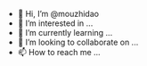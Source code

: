 - 👋 Hi, I’m @mouzhidao
- 👀 I’m interested in ...
- 🌱 I’m currently learning ...
- 💞️ I’m looking to collaborate on ...
- 📫 How to reach me ...

<!---
mouzhidao/mouzhidao is a ✨ special ✨ repository because its `README.md` (this file) appears on your GitHub profile.
You can click the Preview link to take a look at your changes.
--->
